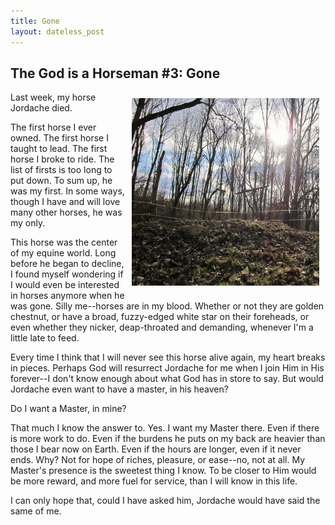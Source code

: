 ```yaml
---
title: Gone
layout: dateless_post
---
```


The God is a Horseman #3:  Gone
-----------------------------

<img style="margin: 10px; float: right;" alt="jordache's grave with sun behind" src="../images/jordachegravesun.JPG" width="300" height="300" />


Last week, my horse Jordache died.

The first horse I ever owned.  The first horse I taught to lead.  The first horse I broke to ride.  The list of firsts is too long to put down.  To sum up, he was my first.  In some ways, though I have and will love many other horses, he was my only.  

This horse was the center of my equine world.  Long before he began to decline, I found myself wondering if I would even be interested in horses anymore when he was gone.  Silly me--horses are in my blood.  Whether or not they are golden chestnut, or have a broad, fuzzy-edged white star on their foreheads, or even whether they nicker, deap-throated and demanding, whenever I'm a little late to feed.

Every time I think that I will never see this horse alive again, my heart breaks in pieces.  Perhaps God will resurrect Jordache for me when I join Him in His forever--I don't know enough about what God has in store to say.  But would Jordache even want to have a master, in his heaven?

Do I want a Master, in mine?

That much I know the answer to.  Yes.  I want my Master there.  Even if there is more work to do.  Even if the burdens he puts on my back are heavier than those I bear now on Earth.  Even if the hours are longer, even if it never ends.  Why?  Not for hope of riches, pleasure, or ease--no, not at all.  My Master's presence is the sweetest thing I know.  To be closer to Him would be more reward, and more fuel for service, than I will know in this life.

I can only hope that, could I have asked him, Jordache would have said the same of me.
